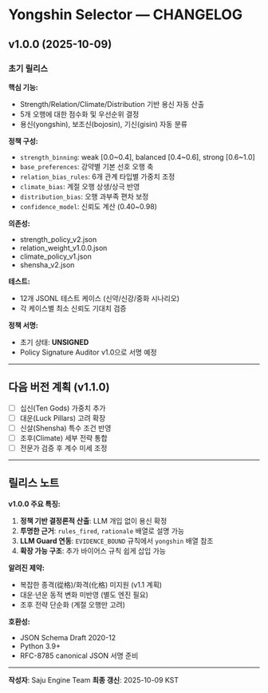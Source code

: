 # Yongshin Selector — CHANGELOG

## v1.0.0 (2025-10-09)

### 초기 릴리스

**핵심 기능:**
- Strength/Relation/Climate/Distribution 기반 용신 자동 산출
- 5개 오행에 대한 점수화 및 우선순위 결정
- 용신(yongshin), 보조신(bojosin), 기신(gisin) 자동 분류

**정책 구성:**
- `strength_binning`: weak [0.0~0.4], balanced [0.4~0.6], strong [0.6~1.0]
- `base_preferences`: 강약별 기본 선호 오행 축
- `relation_bias_rules`: 6개 관계 타입별 가중치 조정
- `climate_bias`: 계절 오행 상생/상극 반영
- `distribution_bias`: 오행 과부족 편차 보정
- `confidence_model`: 신뢰도 계산 (0.40~0.98)

**의존성:**
- strength_policy_v2.json
- relation_weight_v1.0.0.json
- climate_policy_v1.json
- shensha_v2.json

**테스트:**
- 12개 JSONL 테스트 케이스 (신약/신강/중화 시나리오)
- 각 케이스별 최소 신뢰도 기대치 검증

**정책 서명:**
- 초기 상태: **UNSIGNED**
- Policy Signature Auditor v1.0으로 서명 예정

---

## 다음 버전 계획 (v1.1.0)

- [ ] 십신(Ten Gods) 가중치 추가
- [ ] 대운(Luck Pillars) 고려 확장
- [ ] 신살(Shensha) 특수 조건 반영
- [ ] 조후(Climate) 세부 전략 통합
- [ ] 전문가 검증 후 계수 미세 조정

---

## 릴리스 노트

**v1.0.0 주요 특징:**

1. **정책 기반 결정론적 산출**: LLM 개입 없이 용신 확정
2. **투명한 근거**: `rules_fired`, `rationale` 배열로 설명 가능
3. **LLM Guard 연동**: `EVIDENCE_BOUND` 규칙에서 `yongshin` 배열 참조
4. **확장 가능 구조**: 추가 바이어스 규칙 쉽게 삽입 가능

**알려진 제약:**
- 복잡한 종격(從格)/화격(化格) 미지원 (v1.1 계획)
- 대운·년운 동적 변화 미반영 (별도 엔진 필요)
- 조후 전략 단순화 (계절 오행만 고려)

**호환성:**
- JSON Schema Draft 2020-12
- Python 3.9+
- RFC-8785 canonical JSON 서명 준비

---

**작성자**: Saju Engine Team
**최종 갱신**: 2025-10-09 KST
